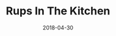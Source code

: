 ---
layout: site
title: "Rups In The Kitchen"
date: 2018-04-30
categories: [community]
version: 5.2.9
major: 5
minor: 2
patch: 9
slug: rups-in-the-kitchen
link: https://rupsinthekitchen.com/#/
permalink: /sites/:slug
---